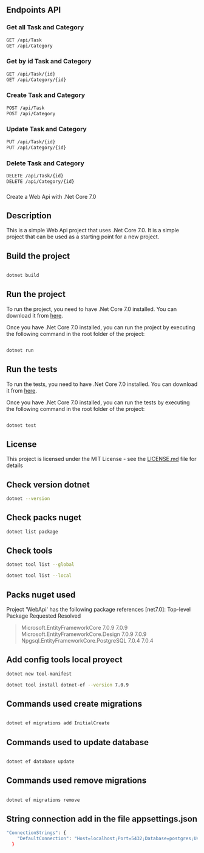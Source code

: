 ## Endpoints API

### Get all Task and Category

```bash
GET /api/Task
GET /api/Category
```

### Get by id Task and Category

```bash
GET /api/Task/{id}
GET /api/Category/{id}
```

### Create Task and Category

```bash
POST /api/Task
POST /api/Category
```

### Update Task and Category

```bash
PUT /api/Task/{id}
PUT /api/Category/{id}
```

### Delete Task and Category

```bash
DELETE /api/Task/{id}
DELETE /api/Category/{id}
```

###

Create a Web Api with .Net Core 7.0

## Description

This is a simple Web Api project that uses .Net Core 7.0. It is a simple project that can be used as a starting point for a new project.

## Build the project

```bash

dotnet build

```

##

## Run the project

To run the project, you need to have .Net Core 7.0 installed. You can download it from [here](https://dotnet.microsoft.com/download/dotnet/7.0).

Once you have .Net Core 7.0 installed, you can run the project by executing the following command in the root folder of the project:

```bash

dotnet run

```

## Run the tests

To run the tests, you need to have .Net Core 7.0 installed. You can download it from [here](https://dotnet.microsoft.com/download/dotnet/7.0).

Once you have .Net Core 7.0 installed, you can run the tests by executing the following command in the root folder of the project:

```bash

dotnet test

```

## License

This project is licensed under the MIT License - see the [LICENSE.md](LICENSE.md) file for details

###

## Check version dotnet

```bash
dotnet --version
```

##

## Check packs nuget

```bash
dotnet list package
```

##

## Check tools

```bash
dotnet tool list --global

dotnet tool list --local

```

##

## Packs nuget used

Project 'WebApi' has the following package references
[net7.0]:
Top-level Package Requested Resolved

> Microsoft.EntityFrameworkCore 7.0.9 7.0.9  
> Microsoft.EntityFrameworkCore.Design 7.0.9 7.0.9  
> Npgsql.EntityFrameworkCore.PostgreSQL 7.0.4 7.0.4

##

## Add config tools local proyect

```bash
dotnet new tool-manifest

dotnet tool install dotnet-ef --version 7.0.9

```

##

## Commands used create migrations

```bash

dotnet ef migrations add InitialCreate

```

## Commands used to update database

```bash

dotnet ef database update

```

## Commands used remove migrations

```bash

dotnet ef migrations remove

```

##

## String connection add in the file appsettings.json

```bash
"ConnectionStrings": {
    "DefaultConnection": "Host=localhost;Port=5432;Database=postgres;Username=postgres;Password=postgres"
  }
```

##
